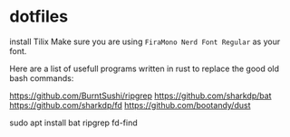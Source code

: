 # dotfiles

install Tilix
Make sure you are using `FiraMono Nerd Font Regular` as your font.


Here are a list of usefull programs written in rust to replace the good old bash commands:

https://github.com/BurntSushi/ripgrep
https://github.com/sharkdp/bat
https://github.com/sharkdp/fd
https://github.com/bootandy/dust


sudo apt install bat ripgrep fd-find
